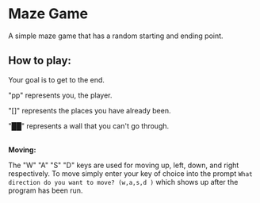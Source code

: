 # Maze Game

A simple maze game that has a random starting and ending point.

## How to play:

Your goal is to get to the end.

"pp" represents you, the player.

"[]" represents the places you have already been.

"██" represents a wall that you can't go through.

\
**Moving:**

The "W" "A" "S" "D" keys are used for moving up, left, down, and right respectively. To move simply enter your key of choice into the prompt `What direction do you want to move? (w,a,s,d )` which shows up after the program has been run.


